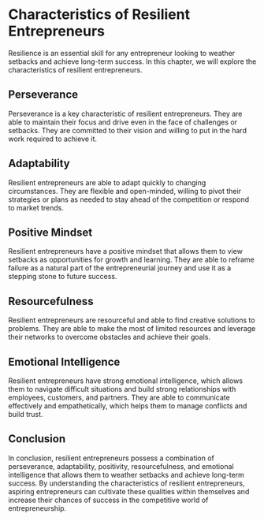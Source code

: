 Characteristics of Resilient Entrepreneurs
===============================================================================

Resilience is an essential skill for any entrepreneur looking to weather setbacks and achieve long-term success. In this chapter, we will explore the characteristics of resilient entrepreneurs.

Perseverance
------------

Perseverance is a key characteristic of resilient entrepreneurs. They are able to maintain their focus and drive even in the face of challenges or setbacks. They are committed to their vision and willing to put in the hard work required to achieve it.

Adaptability
------------

Resilient entrepreneurs are able to adapt quickly to changing circumstances. They are flexible and open-minded, willing to pivot their strategies or plans as needed to stay ahead of the competition or respond to market trends.

Positive Mindset
----------------

Resilient entrepreneurs have a positive mindset that allows them to view setbacks as opportunities for growth and learning. They are able to reframe failure as a natural part of the entrepreneurial journey and use it as a stepping stone to future success.

Resourcefulness
---------------

Resilient entrepreneurs are resourceful and able to find creative solutions to problems. They are able to make the most of limited resources and leverage their networks to overcome obstacles and achieve their goals.

Emotional Intelligence
----------------------

Resilient entrepreneurs have strong emotional intelligence, which allows them to navigate difficult situations and build strong relationships with employees, customers, and partners. They are able to communicate effectively and empathetically, which helps them to manage conflicts and build trust.

Conclusion
----------

In conclusion, resilient entrepreneurs possess a combination of perseverance, adaptability, positivity, resourcefulness, and emotional intelligence that allows them to weather setbacks and achieve long-term success. By understanding the characteristics of resilient entrepreneurs, aspiring entrepreneurs can cultivate these qualities within themselves and increase their chances of success in the competitive world of entrepreneurship.
